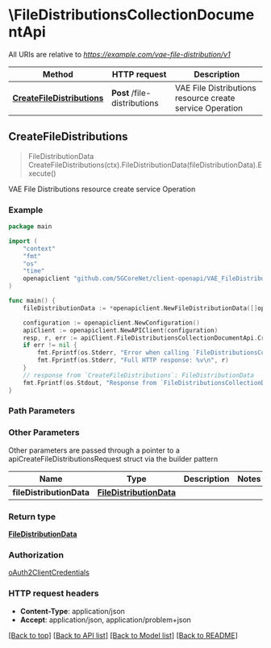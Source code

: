 # \FileDistributionsCollectionDocumentApi

All URIs are relative to *https://example.com/vae-file-distribution/v1*

Method | HTTP request | Description
------------- | ------------- | -------------
[**CreateFileDistributions**](FileDistributionsCollectionDocumentApi.md#CreateFileDistributions) | **Post** /file-distributions | VAE File Distributions resource create service Operation



## CreateFileDistributions

> FileDistributionData CreateFileDistributions(ctx).FileDistributionData(fileDistributionData).Execute()

VAE File Distributions resource create service Operation

### Example

```go
package main

import (
    "context"
    "fmt"
    "os"
    "time"
    openapiclient "github.com/5GCoreNet/client-openapi/VAE_FileDistribution"
)

func main() {
    fileDistributionData := *openapiclient.NewFileDistributionData([]openapiclient.FileList{*openapiclient.NewFileList("FileUri_example", "FileDisplayUri_example", time.Now(), time.Now(), *openapiclient.NewFileStatus(), time.Now(), int32(123))}, *openapiclient.NewGeographicArea(*openapiclient.NewSupportedGADShapes(), *openapiclient.NewGeographicalCoordinates(float64(123), float64(123)), float32(123), *openapiclient.NewUncertaintyEllipse(float32(123), float32(123), int32(123)), int32(123), []openapiclient.GeographicalCoordinates{*openapiclient.NewGeographicalCoordinates(float64(123), float64(123))}, float64(123), float32(123), int32(123), float32(123), int32(123), int32(123)), "MaxBitrate_example", int32(123)) // FileDistributionData | 

    configuration := openapiclient.NewConfiguration()
    apiClient := openapiclient.NewAPIClient(configuration)
    resp, r, err := apiClient.FileDistributionsCollectionDocumentApi.CreateFileDistributions(context.Background()).FileDistributionData(fileDistributionData).Execute()
    if err != nil {
        fmt.Fprintf(os.Stderr, "Error when calling `FileDistributionsCollectionDocumentApi.CreateFileDistributions``: %v\n", err)
        fmt.Fprintf(os.Stderr, "Full HTTP response: %v\n", r)
    }
    // response from `CreateFileDistributions`: FileDistributionData
    fmt.Fprintf(os.Stdout, "Response from `FileDistributionsCollectionDocumentApi.CreateFileDistributions`: %v\n", resp)
}
```

### Path Parameters



### Other Parameters

Other parameters are passed through a pointer to a apiCreateFileDistributionsRequest struct via the builder pattern


Name | Type | Description  | Notes
------------- | ------------- | ------------- | -------------
 **fileDistributionData** | [**FileDistributionData**](FileDistributionData.md) |  | 

### Return type

[**FileDistributionData**](FileDistributionData.md)

### Authorization

[oAuth2ClientCredentials](../README.md#oAuth2ClientCredentials)

### HTTP request headers

- **Content-Type**: application/json
- **Accept**: application/json, application/problem+json

[[Back to top]](#) [[Back to API list]](../README.md#documentation-for-api-endpoints)
[[Back to Model list]](../README.md#documentation-for-models)
[[Back to README]](../README.md)

